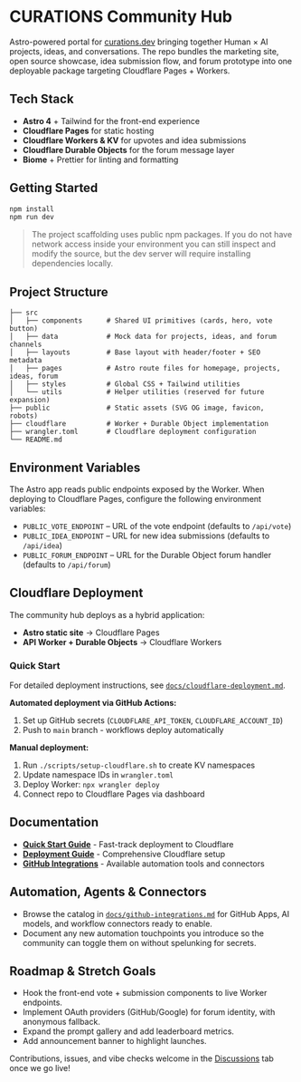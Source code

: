 # CURATIONS Community Hub

Astro-powered portal for [curations.dev](https://curations.dev) bringing together Human × AI projects, ideas, and conversations. The repo bundles the marketing site, open source showcase, idea submission flow, and forum prototype into one deployable package targeting Cloudflare Pages + Workers.

## Tech Stack

- **Astro 4** + Tailwind for the front-end experience
- **Cloudflare Pages** for static hosting
- **Cloudflare Workers & KV** for upvotes and idea submissions
- **Cloudflare Durable Objects** for the forum message layer
- **Biome** + Prettier for linting and formatting

## Getting Started

```bash
npm install
npm run dev
```

> The project scaffolding uses public npm packages. If you do not have network access inside your environment you can still inspect and modify the source, but the dev server will require installing dependencies locally.

## Project Structure

```
├── src
│   ├── components      # Shared UI primitives (cards, hero, vote button)
│   ├── data            # Mock data for projects, ideas, and forum channels
│   ├── layouts         # Base layout with header/footer + SEO metadata
│   ├── pages           # Astro route files for homepage, projects, ideas, forum
│   ├── styles          # Global CSS + Tailwind utilities
│   └── utils           # Helper utilities (reserved for future expansion)
├── public              # Static assets (SVG OG image, favicon, robots)
├── cloudflare          # Worker + Durable Object implementation
├── wrangler.toml       # Cloudflare deployment configuration
└── README.md
```

## Environment Variables

The Astro app reads public endpoints exposed by the Worker. When deploying to Cloudflare Pages, configure the following environment variables:

- `PUBLIC_VOTE_ENDPOINT` – URL of the vote endpoint (defaults to `/api/vote`)
- `PUBLIC_IDEA_ENDPOINT` – URL for new idea submissions (defaults to `/api/idea`)
- `PUBLIC_FORUM_ENDPOINT` – URL for the Durable Object forum handler (defaults to `/api/forum`)

## Cloudflare Deployment

The community hub deploys as a hybrid application:
- **Astro static site** → Cloudflare Pages
- **API Worker + Durable Objects** → Cloudflare Workers

### Quick Start

For detailed deployment instructions, see [`docs/cloudflare-deployment.md`](docs/cloudflare-deployment.md).

**Automated deployment via GitHub Actions:**
1. Set up GitHub secrets (`CLOUDFLARE_API_TOKEN`, `CLOUDFLARE_ACCOUNT_ID`)
2. Push to `main` branch - workflows deploy automatically

**Manual deployment:**
1. Run `./scripts/setup-cloudflare.sh` to create KV namespaces
2. Update namespace IDs in `wrangler.toml`
3. Deploy Worker: `npx wrangler deploy`
4. Connect repo to Cloudflare Pages via dashboard

## Documentation

- **[Quick Start Guide](docs/QUICKSTART.md)** - Fast-track deployment to Cloudflare
- **[Deployment Guide](docs/cloudflare-deployment.md)** - Comprehensive Cloudflare setup
- **[GitHub Integrations](docs/github-integrations.md)** - Available automation tools and connectors

## Automation, Agents & Connectors

- Browse the catalog in [`docs/github-integrations.md`](docs/github-integrations.md) for GitHub Apps, AI models, and workflow connectors ready to enable.
- Document any new automation touchpoints you introduce so the community can toggle them on without spelunking for secrets.

## Roadmap & Stretch Goals

- Hook the front-end vote + submission components to live Worker endpoints.
- Implement OAuth providers (GitHub/Google) for forum identity, with anonymous fallback.
- Expand the prompt gallery and add leaderboard metrics.
- Add announcement banner to highlight launches.

Contributions, issues, and vibe checks welcome in the [Discussions](https://github.com/curationsdev/community/discussions) tab once we go live!
